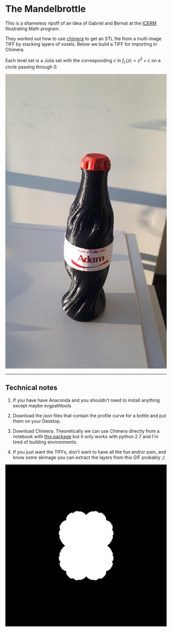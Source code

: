 
# The Mandelbrottle

This is a shameless ripoff of an idea of Gabriel and Bernat 
at the [ICERM](https://icerm.brown.edu/programs/sp-f19/)
Illustrating Math program.

They worked out how to use [chimera](https://www.cgl.ucsf.edu/chimera/)
to get an STL file from a multi image TIFF by stacking layers of voxels.
Below we build a TIFF for importing in Chimera.

Each level set is a Julia set with the corresponding $c$
in $f_c(z) = z^2 + c$ on a circle passing through 0.


![finished](https://github.com/macbuse/Mandelbrottle/blob/master/mandelbrottle.jpg)


---


## Technical notes


1. If you have have Anaconda and you shouldn't need to install anything except maybe svgpathtools


1. Download the *json* files that contain the profile curve for a bottle
and put them on your Desktop.

1. Download Chimera. Theoretically we can use Chimera directly from a notebook
with [this package](https://pypi.org/project/pychimera/0.1.11/)
but it only works with python 2.7 and I'm tired of building environments.

1. If you just want the TIFFs, don't want to have all the fun and/or pain, and know some skimage you can extract the layers from this GIF probably ;) 

![slices](https://github.com/macbuse/Mandelbrottle/blob/master/pp.gif)



